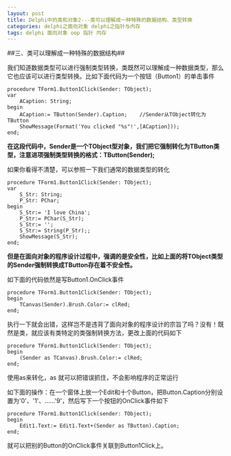 ```yaml
---
layout: post
title: Delphi中的类和对象2---类可以理解成一种特殊的数据结构、类型转换
categories: delphi之面向对象 delphi之指针与内存
tags: delphi 面向对象 oop 指针 内存
---
```



##三、类可以理解成一种特殊的数据结构##

我们知道数据类型可以进行强制类型转换，类既然可以理解成一种数据类型，那么它也应该可以进行类型转换。比如下面代码为一个按钮（Button1）的单击事件

    procedure TForm1.Button1Click(Sender: TObject);
    var
        ACaption: String;
    begin
        ACaption:= TButton(Sender).Caption;    //Sender从TObject转化为TButton
        ShowMessage(Format('You clicked "%s"!',[ACaption]));
    end;

**在这段代码中，Sender是一个TObject型对象，我们把它强制转化为TButton类型，注意进项强制类型转换的格式：TButton(Sender);**

如果你看得不清楚，可以参照一下我们通常的数据类型的转化

    procedure TForm1.Button1Click(Sender: TObject);
    var
        S_Str: String;
        P_Str: PChar;
    begin
        S_Str:= 'I love China';
        P_Str:= PChar(S_Str);
        S_Str:= '';
        S_Str:= String(P_Str);;
        ShowMessage(S_Str);
    end;

**但是在面向对象的程序设计过程中，强调的是安全性，比如上面的将TObject类型的Sender强制转换成TButton存在着不安全性。**

如下面的代码依然是写Button1.OnClick事件

    procedure TForm1.Button1Click(Sender: TObject);
    begin
        TCanvas(Sender).Brush.Color:= clRed;
    end;

执行一下就会出错，这样岂不是违背了面向对象的程序设计的宗旨了吗？没有！既然是类，就应该有类特定的类强制转换方法，更改上面的代码如下

    procedure TForm1.Button1Click(Sender: TObject);
    begin
        (Sender as TCanvas).Brush.Color:= clRed;
    end;

使用as来转化，as 就可以把错误抓住，不会影响程序的正常运行

如下面的操作：在一个窗体上放一个Edit和十个Button，把Button.Caption分别设置为'0'、'1'、……'9'，然后写下一个按钮的OnClick事件如下

    procedure TForm1.Button1Click(sender: TObject);
    begin
        Edit1.Text:= Edit1.Text+(Sender as TButton).Caption;
    end;

就可以把别的Button的OnClick事件关联到Button1Click上。

 

